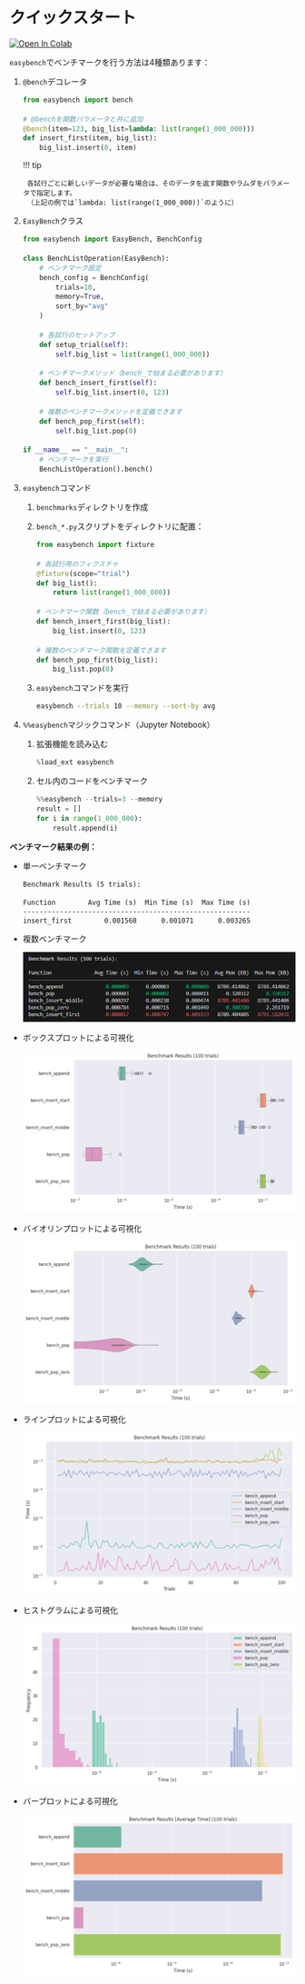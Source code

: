 # クイックスタート

[![Open In Colab](https://colab.research.google.com/assets/colab-badge.svg)](https://colab.research.google.com/github/smurak/easybench/blob/main/notebooks/easybench_quickstart.ipynb)

`easybench`でベンチマークを行う方法は4種類あります：

1. `@bench`デコレータ

    ```python
    from easybench import bench
    
    # @benchを関数パラメータと共に追加
    @bench(item=123, big_list=lambda: list(range(1_000_000)))
    def insert_first(item, big_list):
        big_list.insert(0, item)
    ```

    !!! tip
    
        各試行ごとに新しいデータが必要な場合は、そのデータを返す関数やラムダをパラメータで指定します。  
        （上記の例では`lambda: list(range(1_000_000))`のように）

2. `EasyBench`クラス

    ```python
    from easybench import EasyBench, BenchConfig
    
    class BenchListOperation(EasyBench):
        # ベンチマーク設定
        bench_config = BenchConfig(
            trials=10,
            memory=True,
            sort_by="avg"
        )
    
        # 各試行のセットアップ
        def setup_trial(self):
            self.big_list = list(range(1_000_000))
    
        # ベンチマークメソッド（bench_で始まる必要があります）
        def bench_insert_first(self):
            self.big_list.insert(0, 123)
    
        # 複数のベンチマークメソッドを定義できます
        def bench_pop_first(self):
            self.big_list.pop(0)
    
    if __name__ == "__main__":
        # ベンチマークを実行
        BenchListOperation().bench()
    ```

3. `easybench`コマンド

    1. `benchmarks`ディレクトリを作成
    2. `bench_*.py`スクリプトをディレクトリに配置：

        ```python
        from easybench import fixture
        
        # 各試行用のフィクスチャ
        @fixture(scope="trial")
        def big_list():
            return list(range(1_000_000))
        
        # ベンチマーク関数（bench_で始まる必要があります）
        def bench_insert_first(big_list):
            big_list.insert(0, 123)
        
        # 複数のベンチマーク関数を定義できます
        def bench_pop_first(big_list):
            big_list.pop(0)
        ```

    3. `easybench`コマンドを実行

        ```bash
        easybench --trials 10 --memory --sort-by avg
        ```

4. `%%easybench`マジックコマンド（Jupyter Notebook）

    1. 拡張機能を読み込む

        ```python
        %load_ext easybench
        ```
    
    2. セル内のコードをベンチマーク

        ```python
        %%easybench --trials=3 --memory
        result = []
        for i in range(1_000_000):
            result.append(i)
        ```

**ベンチマーク結果の例：**

* 単一ベンチマーク

    ```
    Benchmark Results (5 trials):
    
    Function        Avg Time (s)  Min Time (s)  Max Time (s)
    --------------------------------------------------------
    insert_first        0.001568      0.001071      0.003265
    ```

* 複数ベンチマーク

    ![EasyBench Benchmark Result](https://raw.githubusercontent.com/smurak/easybench/main/images/easybench_screenshot.png)

* ボックスプロットによる可視化

    ![Boxplot Visualization](https://raw.githubusercontent.com/smurak/easybench/main/images/visualization_boxplot.png)

* バイオリンプロットによる可視化

    ![Violinplot Visualization](https://raw.githubusercontent.com/smurak/easybench/main/images/visualization_violinplot.png)

* ラインプロットによる可視化

    ![Lineplot Visualization](https://raw.githubusercontent.com/smurak/easybench/main/images/visualization_lineplot.png)

* ヒストグラムによる可視化

    ![Histplot Visualization](https://raw.githubusercontent.com/smurak/easybench/main/images/visualization_histplot.png)

* バープロットによる可視化

    ![Barplot Visualization](https://raw.githubusercontent.com/smurak/easybench/main/images/visualization_barplot.png)
